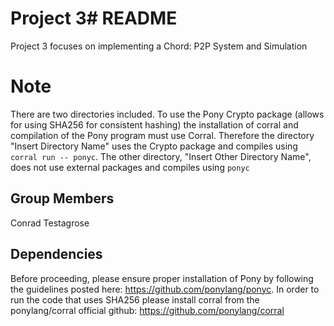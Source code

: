 # Project 3# README
Project 3 focuses on implementing a Chord: P2P System and Simulation

# Note
There are two directories included. To use the Pony Crypto package (allows for using SHA256 for consistent hashing) the installation of corral and compilation of the Pony program must use Corral.
Therefore the directory "Insert Directory Name" uses the Crypto package and compiles using ``` corral run -- ponyc ```. The other directory, "Insert Other Directory Name", does not use external packages and compiles using ```ponyc```


## Group Members
Conrad Testagrose

## Dependencies
Before proceeding, please ensure proper installation of Pony by following the guidelines posted here: https://github.com/ponylang/ponyc. In order to run the code that uses SHA256 please install corral from the ponylang/corral official github: https://github.com/ponylang/corral 
